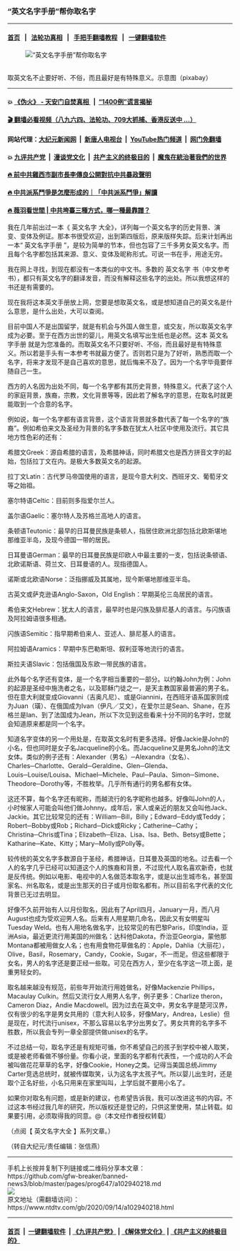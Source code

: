### “英文名字手册”帮你取名字
------------------------

#### [首页](https://github.com/gfw-breaker/banned-news3/blob/master/README.md) &nbsp;&nbsp;|&nbsp;&nbsp; [法轮功真相](https://github.com/begood0513/basic/blob/master/README.md)  &nbsp;&nbsp;|&nbsp;&nbsp; [手把手翻墙教程](https://github.com/gfw-breaker/guides/wiki)  &nbsp;&nbsp;|&nbsp;&nbsp; [一键翻墙软件](https://github.com/gfw-breaker/nogfw/blob/master/README.md)  



<div><div class="featured_image">
 <figure>
  <img alt="“英文名字手册”帮你取名字" src="https://i.ntdtv.com/assets/uploads/2020/09/2020-09-14_145127-800x450.jpg"/>
 </figure><br/>
 <span class="caption">
  取英文名不止要好听、不俗，而且最好是有特殊意义。示意图（pixabay）
 </span>
</div>
</div><hr/>

#### 💥 [《伪火》 - 天安门自焚真相 ](http://141.164.51.119:10000/videos/blog/weihuo.html)&nbsp; |&nbsp; [“1400例”谎言揭秘  ](http://141.164.51.119:10000/videos/blog/jiexi1400.html)

#### [ 🎬  翻墙必看视频（八九六四、法轮功、709大抓捕、香港反送中 ...）](https://github.com/gfw-breaker/links/blob/master/banned.md)

#### 网站代理：[大纪元新闻网](http://167.172.10.89:10080/gb/) &nbsp;|&nbsp; [新唐人电视台](http://167.172.10.89:8808/gb/)  &nbsp;|&nbsp; [YouTube热门频道](http://158.247.203.241/youtube.html) &nbsp;|&nbsp; [网门免翻墙](http://158.247.203.241:11000/show.aspx?name=ogHome)

#### 💥 [九评共产党](http://141.164.51.119:10000/videos/res/jiuping/)&nbsp; |&nbsp; [漫谈党文化](http://141.164.51.119:10000/videos/res/mtdwh/)&nbsp; |&nbsp; [共产主义的终极目的](http://141.164.51.119:10000/videos/res/zjmd/)&nbsp; |&nbsp; [魔鬼在統治著我們的世界](http://141.164.51.119:10000/videos/res/TheSpecter/)  

#### [ 🔥  前中共雞西市副市長李傳良公開對抗中共暴政聲明](http://141.164.51.119:10000/videos/news/../tui/index.html)

#### [ 🔥  中共派系鬥爭是怎麼形成的｜「中共派系鬥爭」解讀](http://141.164.51.119:10000/videos/news/don02.html)

#### [ 🔥  薇羽看世間 | 中共垮臺三種方式，哪一種最靠譜？](http://141.164.51.119:10000/videos/news/weiyu01.html)

<div><div class="post_content" itemprop="articleBody">
 <p>
  我在几年前出过一本《
  <ok href="https://www.ntdtv.com/gb/英文名字.htm">
   英文名字
  </ok>
  大全》，详列每一个英文名字的历史背景、演变、变体及例证。那本书很受欢迎，出到第四版后，原来版样失踪。后来计划再出一本“
  <ok href="https://www.ntdtv.com/gb/英文名字手册.htm">
   英文名字手册
  </ok>
  ”，是较为简单的节本，但也包容了三千多男女英文名字。而且每个名字都包括其来源、意义、变体及昵称形式。可说一书在手，用途无穷。
 </p>
 <p>
  我在网上寻找，到现在都没有一本类似的中文书。多数的
  <ok href="https://www.ntdtv.com/gb/英文名字.htm">
   英文名字
  </ok>
  书（中文参考书），都只有英文名字的翻译发音，而没有解释这些名字的出处。所以我想这样的书还是有需要的。
 </p>
 <p>
  现在我将这本英文手册放上网，您要是想取英文名，或是想知道自己的英文名是什么意思，是什么出处，大可以查阅。
 </p>
 <p>
  目前中国人不是出国留学，就是有机会与外国人做生意，或交友，所以取英文名字成为必要。至于在西方出世的婴儿，用英文名填写出生纸也是必然。这本
  <ok href="https://www.ntdtv.com/gb/英文名字手册.htm">
   英文名字手册
  </ok>
  就是为您准备的。而取英文名不只要好听、不俗，而且最好是有特殊意义。所以若是手头有一本参考书就最方便了。否则若只是为了好听，熟悉而取一个名字，将来才发现不是自己喜欢的意思，就后悔来不及了。因为一个名字毕竟要伴随自己一生。
 </p>
 <p>
  西方的人名因为出处不同，每一个名字都有其历史背景，特殊意义。代表了这个人的家庭背景，族裔，宗教，文化背景等等，因此若了解名字的意思，在取名时就更能取到一个合意的名字。
 </p>
 <p>
  例如说，每一个名字都有语言背景，这个语言背景就多数代表了每一个名字的“族裔”。例如希伯来文及圣经为背景的名字多数在犹太人社区中使用及流行。其它具地方性色彩的还有：
 </p>
 <p>
  希腊文Greek：源自希腊的语言，及希腊神话，同时希腊文也是西方拼音文字的起始，包括拉丁文在内。是极大多数英文名的起源。
 </p>
 <p>
  拉丁文Latin：古代罗马帝国使用的语言，是现今意大利文、西班牙文、葡萄牙文等之始祖。
 </p>
 <p>
  塞尔特语Celtic：目前则多指爱尔兰人。
 </p>
 <p>
  盖尔语Gaelic：塞尔特人及苏格兰高地人的语言。
 </p>
 <p>
  条顿语Teutonic：最早的日耳曼民族是条顿人，指居住欧洲北部包括北欧斯堪地那维亚半岛，及现今德国一带的居民。
 </p>
 <p>
  日耳曼语German：最早的日耳曼民族是印欧人中最主要的一支，包括说条顿语、北欧诺斯语、荷兰文、日耳曼语的人。现指德国人。
 </p>
 <p>
  诺斯或北欧语Norse：泛指挪威及其属地，现今斯堪地那维亚半岛。
 </p>
 <p>
  古英文或萨克逊语Anglo-Saxon，Old English：早期英伦三岛居民的语言。
 </p>
 <p>
  希伯来文Hebrew：犹太人的语言，最早时也是闪族及腓尼基人的语言。与闪族语及阿拉姆语很多相通。
 </p>
 <p>
  闪族语Semitic：指早期希伯来人、亚述人、腓尼基人的语言。
 </p>
 <p>
  阿拉姆语Aramics：早期中东巴勒斯坦、叙利亚等地流行的语言。
 </p>
 <p>
  斯拉夫语Slavic：包括俄国及东欧一带民族的语言。
 </p>
 <p>
  此外每个名字还有变体，是一个名字相当重要的一部分。以约翰John为例：John的起源是圣经中施洗者之名，以及耶稣门徒之一，是天主教国家最普遍的男子名。但在意大利就变成Giovanni（吉奥凡尼）、或是Giannini，在西班牙语系国家则成为Juan（璜）、在俄国成为Ivan（伊凡／艾文），在爱尔兰是Sean、Shane，在苏格兰是Ian、到了法国成为Jean，所以下次见到这些看来十分不同的名字时，您就会知道原来都是同一个名字。
 </p>
 <p>
  知道名字变体的另一个用处是，在取英文名时有更多选择。好像Jackie是John的小名，但也同时是女子名Jacqueline的小名。而Jacqueline又是男名John的法文女体。类似的例子还有：Alexander（男名）─Alexandra（女名）、Charles─Charlotte、Gerald─Geraldine、Glen─Glenda、Louis─Louise/Louisa、Michael─Michele、Paul─Paula、Simon─Simone、Theodore─Dorothy等，不胜枚举。几乎所有通行的男名都有女体。
 </p>
 <p>
  这还不算，每个名字还有昵称，而越流行的名字昵称也越多。好像叫John的人，小时候家人可能会叫他们做Johnny。成年后，家人或亲近的朋友又会叫他Jack、Jackie。其它比较常见的还有：William─Bill，Billy；Edward─Eddy或Teddy；Robert─Bobby或Rob；Richard─Dick或Ricky；Catherine─Cathy；Christina─Chris或Tina；Elizabeth─Eliza、Lisa、Isa、Beth、Betsy或Bette；Katharine─Kate、Kitty；Mary─Molly或Polly等。
 </p>
 <p>
  较传统的英文名字多数源自于圣经，希腊神话，日耳曼及英国的地名。过去看一个人的名字几乎已经可以知道这个人的族裔和背景，不过现代人取名喜欢新奇，也就是反传统。例如以电影、电视中的人名做范本取名字，或是以出生城市名，甚至国家名、州名取名，或是出生那天的日子或月份取名都有。所以目前名字代表的文化背景已无过去明显。
 </p>
 <p>
  好像不久前开始有人以月份取名，因此有了April四月，January一月，而八月August也成为受欢迎男人名。后来有人用星期几命名，因此又有女明星叫Tuesday Weld。也有人用地名做名字，比较常见的有巴黎Paris，印度India，亚洲Asia，最近更流行用美国的州做名：达科他Dakota，乔治亚Georgia，蒙他那Montana都被用做女人名；也有用食物花草做名的：Apple，Dahlia（大丽花），Olive，Basil，Rosemary，Candy，Cookie，Sugar，不一而足。但这些都限于女名，男人的名字还是要正经一些取。可见在西方人，至少在名字这一项上面，是重男轻女的。
 </p>
 <p>
  取名越来越没有规范，前些年开始流行用姓做名，好像Mackenzie Phillips，Macaulay Culkin。然后又流行女人用男人名字，例子更多：Charlize theron，Cameron Diaz，Andie Macdowell。因为过去在英文中，男女名字是楚河汉界，仅有很少的名字是男女共用的（意大利人较多，好像Mary，Andrea，Leslie）但是现在，时代流行unisex，不那么容易以名字分出男女了。男女共育的名字多不胜数，所以我会专列一章全部提供做unisex的名字。
 </p>
 <p>
  不过总结一句，取名字还是有规矩可循，你不希望自己的孩子到学校中被人取笑，或是被老师看做不够份量。你看小说，里面的名字都有代表性，一个成功的人不会被叫做花花草草的名字，好像Cookie，Honey之类。记得当美国总统Jimmy Carter竞选总统时，就被传媒取笑，认为这名字太孩子气。所以婴儿出生时，还是取个正名好些，小名只用来在家里叫叫，上学后就不要用小名了。
 </p>
 <p>
  如果你对取名有问题，或是新的建议，也希望告诉我，我可以改进这书的内容。不过这本书经过我几年的研究，所以版权还是登记的，只供这里使用，禁止转载。如果要引用，必须取得我的同意。@（本文经作者授权转载）
 </p>
 <p>
  （点阅【
  <ok href="https://www.ntdtv.com/gb/英文名字大全.htm">
   英文名字大全
  </ok>
  】系列文章。）
 </p>
 <p>
  （转自大纪元/责任编辑：张信燕）
 </p>
 <div class="single_ad">
 </div>
</div>
</div>
<hr/>
手机上长按并复制下列链接或二维码分享本文章：<br/>
https://github.com/gfw-breaker/banned-news3/blob/master/pages/prog647/a102940218.md <br/>
<a href='https://github.com/gfw-breaker/banned-news3/blob/master/pages/prog647/a102940218.md'><img src='https://github.com/gfw-breaker/banned-news3/blob/master/pages/prog647/a102940218.md.png'/></a> <br/>
原文地址（需翻墙访问）：https://www.ntdtv.com/gb/2020/09/14/a102940218.html


------------------------
#### [首页](https://github.com/gfw-breaker/banned-news3/blob/master/README.md) &nbsp;|&nbsp; [一键翻墙软件](https://github.com/gfw-breaker/nogfw/blob/master/README.md) &nbsp;| [《九评共产党》](https://github.com/gfw-breaker/9ping.md/blob/master/README.md#九评之一评共产党是什么) | [《解体党文化》](https://github.com/gfw-breaker/jtdwh.md/blob/master/README.md) | [《共产主义的终极目的》](https://github.com/gfw-breaker/gczydzjmd.md/blob/master/README.md)


<img src='http://gfw-breaker.win/banned-news3/pages/prog647/a102940218.md' width='0px' height='0px'/>